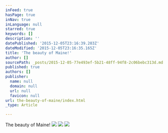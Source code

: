 ```yaml
---
inFeed: true
hasPage: true
inNav: true
inLanguage: null
starred: true
keywords: []
description: ''
datePublished: '2015-12-05T23:16:39.203Z'
dateModified: '2015-12-05T23:16:35.165Z'
title: 'The beauty of Maine!'
author: []
sourcePath: _posts/2015-12-05-77e493ef-5b21-48ff-94f8-2c06bebc313d.md
published: true
authors: []
publisher:
  name: null
  domain: null
  url: null
  favicon: null
url: the-beauty-of-maine/index.html
_type: Article

---
```

The beauty of Maine!
![](https://the-grid-user-content.s3-us-west-2.amazonaws.com/96be0423-6686-4f41-920c-a770c72b89e6.jpg)
![](https://s3-us-west-2.amazonaws.com/the-grid-img/p/730387be6b9401d32e838a7dccf56f2342f8b335.jpg)
![](https://the-grid-user-content.s3-us-west-2.amazonaws.com/0b18d51e-c062-46d2-ba5a-d209170803a9.jpg)